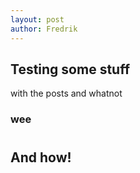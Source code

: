 ```yaml
---
layout: post
author: Fredrik
---
```

## Testing some stuff

with the posts and whatnot

### wee

#

## And how!